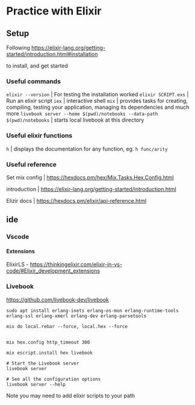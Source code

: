 # Practice with Elixir

## Setup
Following https://elixir-lang.org/getting-started/introduction.html#installation

to install, and get started

### Useful commands
`elixir --version` | For testing the installation worked
`elixir SCRIPT.exs` | Run an elixir script
`iex` | interactive shell
`mix` | provides tasks for creating, compiling, testing your application, managing its dependencies and much more
`livebook server --home $(pwd)/notebooks --data-path $(pwd)/notebooks` | starts local livebook at this directory



### Useful elixir functions
`h` | displays the documentation for any function, eg. `h func/arity`

### Useful reference


Set mix config | https://hexdocs.pm/hex/Mix.Tasks.Hex.Config.html

introduction | https://elixir-lang.org/getting-started/introduction.html

Elizir docs | https://hexdocs.pm/elixir/api-reference.html


## ide

### Vscode

#### Extensions
ElixirLS - https://thinkingelixir.com/elixir-in-vs-code/#Elixir_development_extensions


### Livebook
https://github.com/livebook-dev/livebook

```
sudo apt install erlang-inets erlang-os-mon erlang-runtime-tools erlang-ssl erlang-xmerl erlang-dev erlang-parsetools

mix do local.rebar --force, local.hex --force


mix hex.config http_timeout 300

mix escript.install hex livebook

# Start the Livebook server
livebook server

# See all the configuration options
livebook server --help
```

Note you may need to add elixir scripts to your path